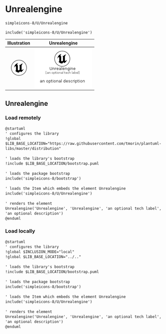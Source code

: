 # Unrealengine


```text
simpleicons-8/U/Unrealengine
```

```text
include('simpleicons-8/U/Unrealengine')
```



| Illustration | Unrealengine |
| :---: | :---: |
| ![illustration for Illustration](../../simpleicons-8/U/Unrealengine.png) | ![illustration for Unrealengine](../../simpleicons-8/U/Unrealengine.Local.png) |




## Unrealengine

### Load remotely
```plantuml
@startuml
' configures the library
!global $LIB_BASE_LOCATION="https://raw.githubusercontent.com/tmorin/plantuml-libs/master/distribution"

' loads the library's bootstrap
!include $LIB_BASE_LOCATION/bootstrap.puml

' loads the package bootstrap
include('simpleicons-8/bootstrap')

' loads the Item which embeds the element Unrealengine
include('simpleicons-8/U/Unrealengine')

' renders the element
Unrealengine('Unrealengine', 'Unrealengine', 'an optional tech label', 'an optional description')
@enduml
```

### Load locally
```plantuml
@startuml
' configures the library
!global $INCLUSION_MODE="local"
!global $LIB_BASE_LOCATION="../.."

' loads the library's bootstrap
!include $LIB_BASE_LOCATION/bootstrap.puml

' loads the package bootstrap
include('simpleicons-8/bootstrap')

' loads the Item which embeds the element Unrealengine
include('simpleicons-8/U/Unrealengine')

' renders the element
Unrealengine('Unrealengine', 'Unrealengine', 'an optional tech label', 'an optional description')
@enduml
```

